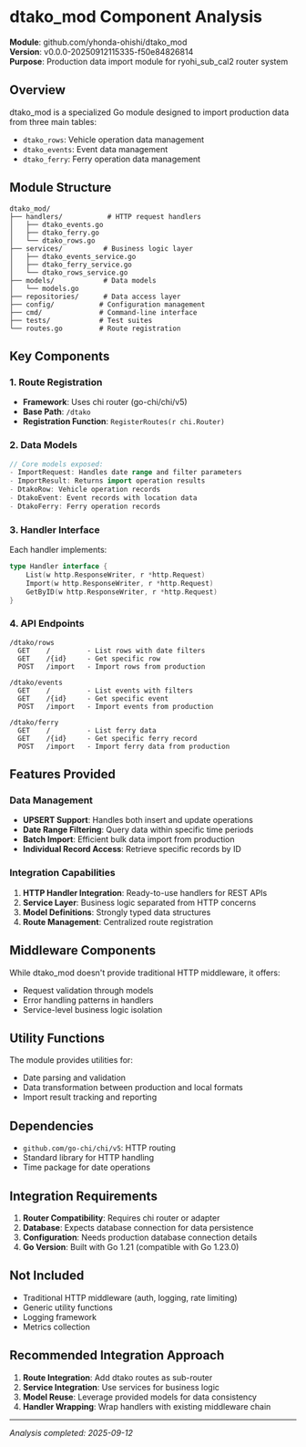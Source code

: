 # dtako_mod Component Analysis

**Module**: github.com/yhonda-ohishi/dtako_mod  
**Version**: v0.0.0-20250912115335-f50e84826814  
**Purpose**: Production data import module for ryohi_sub_cal2 router system  

## Overview
dtako_mod is a specialized Go module designed to import production data from three main tables:
- `dtako_rows`: Vehicle operation data management
- `dtako_events`: Event data management  
- `dtako_ferry`: Ferry operation data management

## Module Structure

```
dtako_mod/
├── handlers/           # HTTP request handlers
│   ├── dtako_events.go
│   ├── dtako_ferry.go
│   └── dtako_rows.go
├── services/          # Business logic layer
│   ├── dtako_events_service.go
│   ├── dtako_ferry_service.go
│   └── dtako_rows_service.go
├── models/            # Data models
│   └── models.go
├── repositories/      # Data access layer
├── config/           # Configuration management
├── cmd/              # Command-line interface
├── tests/            # Test suites
└── routes.go         # Route registration

```

## Key Components

### 1. Route Registration
- **Framework**: Uses chi router (go-chi/chi/v5)
- **Base Path**: `/dtako`
- **Registration Function**: `RegisterRoutes(r chi.Router)`

### 2. Data Models
```go
// Core models exposed:
- ImportRequest: Handles date range and filter parameters
- ImportResult: Returns import operation results
- DtakoRow: Vehicle operation records
- DtakoEvent: Event records with location data
- DtakoFerry: Ferry operation records
```

### 3. Handler Interface
Each handler implements:
```go
type Handler interface {
    List(w http.ResponseWriter, r *http.Request)
    Import(w http.ResponseWriter, r *http.Request)
    GetByID(w http.ResponseWriter, r *http.Request)
}
```

### 4. API Endpoints
```
/dtako/rows
  GET    /         - List rows with date filters
  GET    /{id}     - Get specific row
  POST   /import   - Import rows from production

/dtako/events  
  GET    /         - List events with filters
  GET    /{id}     - Get specific event
  POST   /import   - Import events from production

/dtako/ferry
  GET    /         - List ferry data
  GET    /{id}     - Get specific ferry record
  POST   /import   - Import ferry data from production
```

## Features Provided

### Data Management
- **UPSERT Support**: Handles both insert and update operations
- **Date Range Filtering**: Query data within specific time periods
- **Batch Import**: Efficient bulk data import from production
- **Individual Record Access**: Retrieve specific records by ID

### Integration Capabilities
1. **HTTP Handler Integration**: Ready-to-use handlers for REST APIs
2. **Service Layer**: Business logic separated from HTTP concerns
3. **Model Definitions**: Strongly typed data structures
4. **Route Management**: Centralized route registration

## Middleware Components
While dtako_mod doesn't provide traditional HTTP middleware, it offers:
- Request validation through models
- Error handling patterns in handlers
- Service-level business logic isolation

## Utility Functions
The module provides utilities for:
- Date parsing and validation
- Data transformation between production and local formats
- Import result tracking and reporting

## Dependencies
- `github.com/go-chi/chi/v5`: HTTP routing
- Standard library for HTTP handling
- Time package for date operations

## Integration Requirements
1. **Router Compatibility**: Requires chi router or adapter
2. **Database**: Expects database connection for data persistence
3. **Configuration**: Needs production database connection details
4. **Go Version**: Built with Go 1.21 (compatible with Go 1.23.0)

## Not Included
- Traditional HTTP middleware (auth, logging, rate limiting)
- Generic utility functions
- Logging framework
- Metrics collection

## Recommended Integration Approach
1. **Route Integration**: Add dtako routes as sub-router
2. **Service Integration**: Use services for business logic
3. **Model Reuse**: Leverage provided models for data consistency
4. **Handler Wrapping**: Wrap handlers with existing middleware chain

---
*Analysis completed: 2025-09-12*